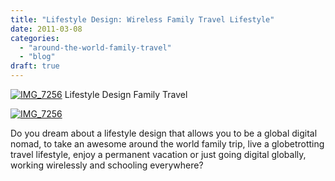 ```yaml
---
title: "Lifestyle Design: Wireless Family Travel Lifestyle"
date: 2011-03-08
categories: 
  - "around-the-world-family-travel"
  - "blog"
draft: true
---
```


[![IMG_7256](https://pub-ac94b3f306b24c0dba4238943c97f2e1.r2.dev/6a00e5502a95078833014e5fbcbf0e970c.jpg "IMG_7256")](https://pub-ac94b3f306b24c0dba4238943c97f2e1.r2.dev/6a00e5502a95078833014e5fbcbf0e970c.jpg-pi) Lifestyle Design Family Travel

<!--more-->

[![IMG_7256](https://pub-ac94b3f306b24c0dba4238943c97f2e1.r2.dev/6a00e5502a950788330147e317a1de970b.jpg "IMG_7256")](https://pub-ac94b3f306b24c0dba4238943c97f2e1.r2.dev/6a00e5502a950788330147e317a1de970b.jpg-pi)  
  

Do you dream about a lifestyle design that allows you to be a global digital nomad, to take an awesome around the world family trip, live a globetrotting travel lifestyle, enjoy a permanent vacation or just going digital globally, working wirelessly and schooling everywhere?
